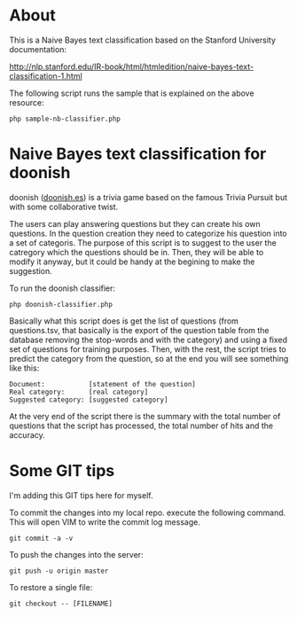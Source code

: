 # About

This is a Naive Bayes text classification based on the Stanford University documentation:

http://nlp.stanford.edu/IR-book/html/htmledition/naive-bayes-text-classification-1.html

The following script runs the sample that is explained on the above resource:

    php sample-nb-classifier.php

# Naive Bayes text classification for doonish

doonish ([doonish.es](http://doonish.es "doonish trivial colavorativo")) is a trivia game based on 
the famous Trivia Pursuit but with some collaborative twist.  

The users can play answering questions but they can create his own questions. In the question creation they 
need to categorize his question into a set of categoris. The purpose of this script is to suggest to the 
user the catregory which the questions should be in. Then, they will be able to modify it anyway, but it 
could be handy at the begining to make the suggestion.

To run the doonish classifier:

    php doonish-classifier.php

Basically what this script does is get the list of questions (from questions.tsv, that basically is the
export of the question table from the database removing the stop-words and with the category) and using a 
fixed set of questions for training purposes. Then, with the rest, the script tries to predict the category
from the question, so at the end you will see something like this:

    Document:    	    [statement of the question]
    Real category:		[real category]
    Suggested category:	[suggested category]
    
At the very end of the script there is the summary with the total number of questions that the script has 
processed, the total number of hits and the accuracy.

# Some GIT tips 

I'm adding this GIT tips here for myself.

To commit the changes into my local repo. execute the following command. This will open VIM to write the commit log message.

    git commit -a -v 

To push the changes into the server:

    git push -u origin master

To restore a single file:

    git checkout -- [FILENAME]
